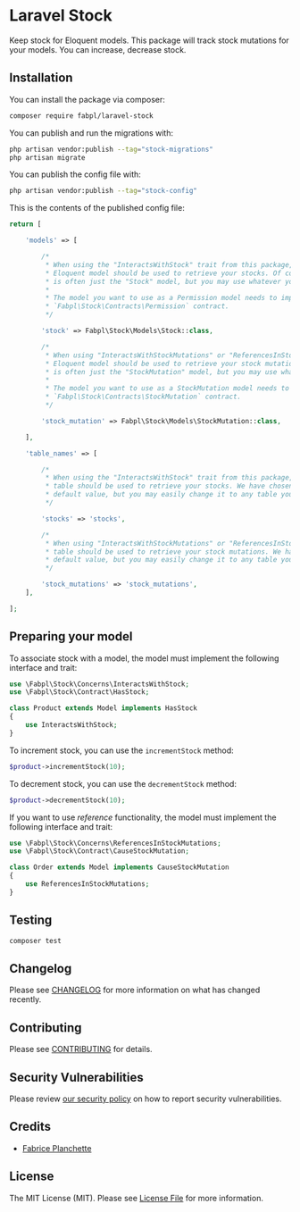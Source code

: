 # Laravel Stock

Keep stock for Eloquent models. 
This package will track stock mutations for your models. 
You can increase, decrease stock.

## Installation

You can install the package via composer:

```bash
composer require fabpl/laravel-stock
```

You can publish and run the migrations with:

```bash
php artisan vendor:publish --tag="stock-migrations"
php artisan migrate
```

You can publish the config file with:

```bash
php artisan vendor:publish --tag="stock-config"
```

This is the contents of the published config file:

```php
return [

    'models' => [

        /*
         * When using the "InteractsWithStock" trait from this package, we need to know which
         * Eloquent model should be used to retrieve your stocks. Of course, it
         * is often just the "Stock" model, but you may use whatever you like.
         *
         * The model you want to use as a Permission model needs to implement the
         * `Fabpl\Stock\Contracts\Permission` contract.
         */

        'stock' => Fabpl\Stock\Models\Stock::class,

        /*
         * When using "InteractsWithStockMutations" or "ReferencesInStockMutations" traits from this package, we need to know which
         * Eloquent model should be used to retrieve your stock mutations. Of course, it
         * is often just the "StockMutation" model, but you may use whatever you like.
         *
         * The model you want to use as a StockMutation model needs to implement the
         * `Fabpl\Stock\Contracts\StockMutation` contract.
         */

        'stock_mutation' => Fabpl\Stock\Models\StockMutation::class,

    ],

    'table_names' => [

        /*
         * When using the "InteractsWithStock" trait from this package, we need to know which
         * table should be used to retrieve your stocks. We have chosen a basic
         * default value, but you may easily change it to any table you like.
         */

        'stocks' => 'stocks',

        /*
         * When using "InteractsWithStockMutations" or "ReferencesInStockMutations" traits from this package, we need to know which
         * table should be used to retrieve your stock mutations. We have chosen a basic
         * default value, but you may easily change it to any table you like.
         */

        'stock_mutations' => 'stock_mutations',
    ],

];
```

## Preparing your model

To associate stock with a model, the model must implement the following interface and trait:

```php
use \Fabpl\Stock\Concerns\InteractsWithStock;
use \Fabpl\Stock\Contract\HasStock;

class Product extends Model implements HasStock
{
    use InteractsWithStock;
}
```

To increment stock, you can use the `incrementStock` method:

```php
$product->incrementStock(10);
```

To decrement stock, you can use the `decrementStock` method:

```php
$product->decrementStock(10);
```

If you want to use _reference_ functionality, the model must implement the following interface and trait:

```php
use \Fabpl\Stock\Concerns\ReferencesInStockMutations;
use \Fabpl\Stock\Contract\CauseStockMutation;

class Order extends Model implements CauseStockMutation
{
    use ReferencesInStockMutations;
}
```

## Testing

```bash
composer test
```

## Changelog

Please see [CHANGELOG](CHANGELOG.md) for more information on what has changed recently.

## Contributing

Please see [CONTRIBUTING](CONTRIBUTING.md) for details.

## Security Vulnerabilities

Please review [our security policy](../../security/policy) on how to report security vulnerabilities.

## Credits

- [Fabrice Planchette](https://github.com/fabpl)

## License

The MIT License (MIT). Please see [License File](LICENSE.md) for more information.

